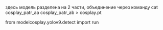 здесь модель разделена на 2 части, объединение через команду
cat cosplay_patr_aa cosplay_patr_ab > cosplay.pt


from modelcosplay.yolov9.detect import run

